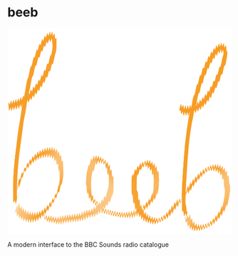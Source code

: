 # beeb

<img src="https://raw.githubusercontent.com/lmmx/beeb/master/beeb_logo.png" align="middle" height="464" width="760"/>

A modern interface to the BBC Sounds radio catalogue
